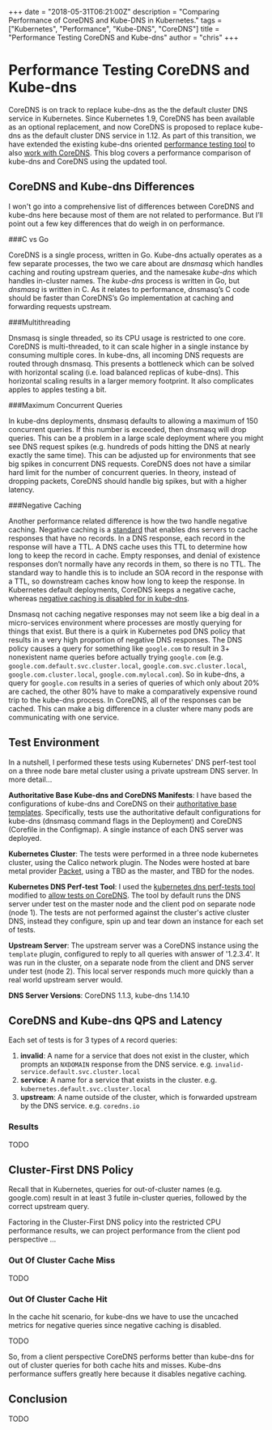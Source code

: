 +++
date = "2018-05-31T06:21:00Z"
description = "Comparing Performance of CoreDNS and Kube-DNS in Kubernetes."
tags = ["Kubernetes", "Performance", "Kube-DNS", "CoreDNS"]
title = "Performance Testing CoreDNS and Kube-dns"
author = "chris"
+++

# Performance Testing CoreDNS and Kube-dns

CoreDNS is on track to replace kube-dns as the the default cluster DNS service in Kubernetes.  Since Kubernetes 1.9, CoreDNS has been available as an optional replacement, and now CoreDNS is proposed to replace kube-dns as the default cluster DNS service in 1.12. As part of this transition, we have extended the existing kube-dns oriented [performance testing tool](https://github.com/kubernetes/perf-tests/tree/master/dns) to also [work with CoreDNS](https://github.com/kubernetes/perf-tests/pull/114).  This blog covers a performance comparison of kube-dns and CoreDNS using the updated tool.


## CoreDNS and Kube-dns Differences

I won't go into a comprehensive list of differences between CoreDNS and kube-dns here because most of them are not related to performance. But I’ll point out a few key differences that do weigh in on performance.

###C vs Go

CoreDNS is a single process, written in Go. Kube-dns actually operates as a few separate processes, the two we care about are *dnsmasq* which handles caching and routing upstream queries, and the namesake *kube-dns* which handles in-cluster names.  The *kube-dns* process is written in Go, but *dnsmasq* is written in C.  As it relates to performance, dnsmasq’s C code should be faster than CoreDNS’s Go implementation at caching and forwarding requests upstream. 

###Multithreading

Dnsmasq is single threaded, so its CPU usage is restricted to one core. CoreDNS is multi-threaded, to it can scale higher in a single instance by consuming multiple cores.  In kube-dns, all incoming DNS requests are routed through dnsmasq.  This presents a bottleneck which can be solved with horizontal scaling (i.e. load balanced replicas of kube-dns).  This horizontal scaling results in a larger memory footprint. It also complicates apples to apples testing a bit.

###Maximum Concurrent Queries

In kube-dns deployments, dnsmasq defaults to allowing a maximum of 150 concurrent queries.  If this number is exceeded, then dnsmasq will drop queries.      This can be a problem in a large scale deployment where you might see DNS request spikes (e.g. hundreds of pods hitting the DNS at nearly exactly the same time).  This can be adjusted up for environments that see big spikes in concurrent DNS requests.  CoreDNS does not have a similar hard limit for the number of concurrent queries.  In theory, instead of dropping packets, CoreDNS should handle big spikes, but with a higher latency.

###Negative Caching

Another performance related difference is how the two handle negative caching. Negative caching is a [standard](https://tools.ietf.org/html/rfc2308) that enables dns servers to cache responses that have no records.  In a DNS response, each record in the response will have a TTL.  A DNS cache uses this TTL to determine how long to keep the record in cache.  Empty responses, and denial of existence responses don’t normally have any records in them, so there is no TTL.  The standard way to handle this is to include an SOA record in the response with a TTL, so downstream caches know how long to keep the response.  In Kubernetes default deployments, CoreDNS keeps a negative cache, whereas [negative caching is disabled for in kube-dns](https://github.com/kubernetes/dns/issues/121).

Dnsmasq not caching negative responses may not seem like a big deal in a micro-services environment where processes are mostly querying for things that exist. But there is a quirk in Kubernetes pod DNS policy that results in a very high proportion of negative DNS responses.  The DNS policy causes a query for something like `google.com` to result in 3+ nonexistent name queries before actually trying `google.com` (e.g. `google.com.default.svc.cluster.local`, `google.com.svc.cluster.local`, `google.com.cluster.local`, `google.com.mylocal.com`). So in kube-dns, a query for `google.com` results in a series of queries of which only about 20% are cached, the other 80% have to make a comparatively expensive round trip to the kube-dns process.  In CoreDNS, all of the responses can be cached.  This can make a big difference in a cluster where many pods are communicating with one service.

## Test Environment

In a nutshell, I performed these tests using Kubernetes' DNS perf-test tool on a three node bare metal cluster using a private upstream DNS server. In more detail...

**Authoritative Base Kube-dns and CoreDNS Manifests**:  I have based the configurations of kube-dns and CoreDNS on their [authoritative base templates](https://github.com/kubernetes/kubernetes/tree/master/cluster/addons/dns).  Specifically, tests use the authoritative default configurations for kube-dns (dnsmasq command flags in the Deployment) and CoreDNS (Corefile in the Configmap). A single instance of each DNS server was deployed.

**Kubernetes Cluster**: The tests were performed in a three node kubernetes cluster, using the Calico network plugin.  The Nodes were hosted at bare metal provider [Packet](https://www.packet.net), using a TBD as the master, and TBD for the nodes.

**Kubernetes DNS Perf-test Tool**: I used the [kubernetes dns perf-tests tool](https://github.com/kubernetes/perf-tests/tree/master/dns) modified to [allow tests on CoreDNS](https://github.com/kubernetes/perf-tests/pull/114).  The tool by default runs the DNS server under test on the master node and the client pod on separate node (node 1).  The tests are not performed against the cluster's active cluster DNS, instead they configure, spin up and tear down an instance for each set of tests.

**Upstream Server**: The upstream server was a CoreDNS instance using the `template` plugin, configured to reply to all queries with answer of '1.2.3.4'.  It was run in the cluster, on a separate node from the client and DNS server under test (node 2).  This local server responds much more quickly than a real world upstream server would.

**DNS Server Versions**: CoreDNS 1.1.3, kube-dns 1.14.10


## CoreDNS and Kube-dns QPS and Latency

Each set of tests is for 3 types of `A` record queries:

1. **invalid**: A name for a service that does not exist in the cluster, which prompts an `NXDOMAIN` response from the DNS service. e.g. `invalid-service.default.svc.cluster.local`
2. **service**: A name for a service that exists in the cluster. e.g. `kubernetes.default.svc.cluster.local`
3. **upstream**: A name outside of the cluster, which is forwarded upstream by the DNS service. e.g. `coredns.io`


### Results

TODO

## Cluster-First DNS Policy

Recall that in Kubernetes, queries for out-of-cluster names (e.g. google.com) result in at least 3 futile in-cluster queries, followed by the correct upstream query.

Factoring in the Cluster-First DNS policy into the restricted CPU performance results, we can project performance from the client pod perspective ...

### Out Of Cluster Cache Miss

TODO

### Out Of Cluster Cache Hit

In the cache hit scenario, for kube-dns we have to use the uncached metrics for negative queries since negative caching is disabled.

TODO


So, from a client perspective CoreDNS performs better than kube-dns for out of cluster queries for both cache hits and misses.  Kube-dns performance suffers greatly here because it disables negative caching.

## Conclusion

TODO


